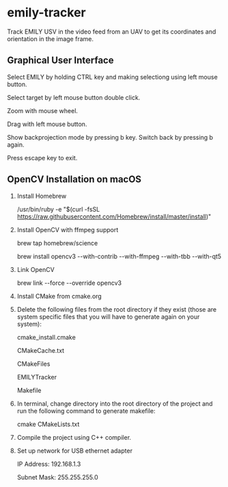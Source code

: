 # emily-tracker
Track EMILY USV in the video feed from an UAV to get its coordinates and orientation in the image frame.

## Graphical User Interface

Select EMILY by holding CTRL key and making selectiong using left mouse button.

Select target by left mouse button double click.

Zoom with mouse wheel.

Drag with left mouse button.

Show backprojection mode by pressing b key. Switch back by pressing b again.

Press escape key to exit.

## OpenCV Installation on macOS

1. Install Homebrew

    /usr/bin/ruby -e "$(curl -fsSL https://raw.githubusercontent.com/Homebrew/install/master/install)"

2. Install OpenCV with ffmpeg support

    brew tap homebrew/science

    brew install opencv3 --with-contrib --with-ffmpeg --with-tbb --with-qt5

3. Link OpenCV

    brew link --force --override opencv3

4. Install CMake from cmake.org

5. Delete the following files from the root directory if they exist (those are system specific files that you will have to generate again on your system):

    cmake_install.cmake

    CMakeCache.txt

    CMakeFiles

    EMILYTracker

    Makefile

6. In terminal, change directory into the root directory of the project and run the following command to generate makefile:

    cmake CMakeLists.txt

7. Compile the project using C++ compiler.

8. Set up network for USB ethernet adapter

    IP Address: 192.168.1.3

    Subnet Mask: 255.255.255.0

